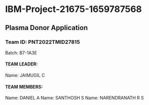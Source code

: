 # IBM-Project-21675-1659787568

## Plasma Donor Application

### Team ID: PNT2022TMID27815

Batch: B7-1A3E

#### TEAM LEADER:

Name: JAIMUGIL C

#### TEAM MEMBERS:

Name: DANIEL A
Name: SANTHOSH S
Name: NARENDRANATH R S
